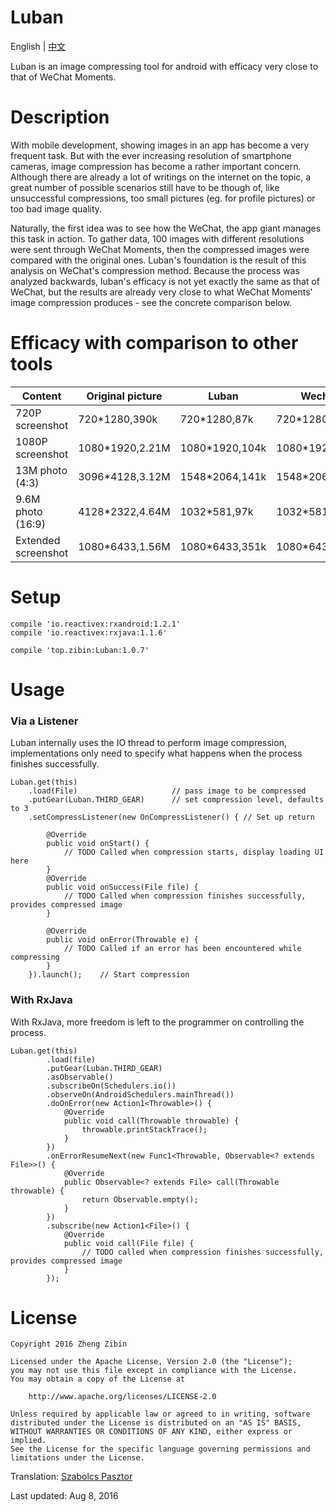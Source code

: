 # Luban
English | [中文](/README.md)
<p>
Luban is an image compressing tool for android with efficacy very close to that of WeChat Moments.
</p>

# Description
With mobile development, showing images in an app has become a very frequent task.
But with the ever increasing resolution of smartphone cameras, image compression has become a rather important concern.
Although there are already a lot of writings on the internet on the topic, a great number of possible scenarios still have to be though of, like unsuccessful compressions, too small pictures (eg. for profile pictures) or too bad image quality.

Naturally, the first idea was to see how the WeChat, the app giant manages this task in action. To gather data, 100 images with different resolutions were sent through WeChat Moments, then the compressed images were compared with the original ones. Luban's foundation is the result of this analysis on WeChat's compression method.
Because the process was analyzed backwards, luban's efficacy is not yet exactly the same as that of WeChat, but the results are already very close to what WeChat Moments' image compression produces - see the concrete comparison below.

# Efficacy with comparison to other tools

Content | Original picture | Luban | Wechat
---|---|---|---
720P screenshot |720*1280,390k|720*1280,87k|720*1280,56k
1080P screenshot|1080*1920,2.21M|1080*1920,104k|1080*1920,112k
13M photo (4:3)|3096*4128,3.12M|1548*2064,141k|1548*2064,147k
9.6M photo (16:9)|4128*2322,4.64M|1032*581,97k|1032*581,74k
Extended screenshot|1080*6433,1.56M|1080*6433,351k|1080*6433,482k

# Setup
    compile 'io.reactivex:rxandroid:1.2.1'
    compile 'io.reactivex:rxjava:1.1.6'
    
    compile 'top.zibin:Luban:1.0.7'
    
# Usage
### Via a Listener
Luban internally uses the IO thread to perform image compression, implementations only need to specify what happens when the process finishes successfully.
    
    Luban.get(this)
        .load(File)                     // pass image to be compressed
        .putGear(Luban.THIRD_GEAR)      // set compression level, defaults to 3
        .setCompressListener(new OnCompressListener() { // Set up return
        
            @Override
            public void onStart() {
                // TODO Called when compression starts, display loading UI here
            }
            @Override
            public void onSuccess(File file) {
                // TODO Called when compression finishes successfully, provides compressed image
            }
            
            @Override
            public void onError(Throwable e) {
                // TODO Called if an error has been encountered while compressing
            }
        }).launch();    // Start compression
        
### With RxJava
With RxJava, more freedom is left to the programmer on controlling the process. 
    
    Luban.get(this)
            .load(file)
            .putGear(Luban.THIRD_GEAR)
            .asObservable()
            .subscribeOn(Schedulers.io())
            .observeOn(AndroidSchedulers.mainThread())
            .doOnError(new Action1<Throwable>() {
                @Override
                public void call(Throwable throwable) {
                    throwable.printStackTrace();
                }
            })
            .onErrorResumeNext(new Func1<Throwable, Observable<? extends File>>() {
                @Override
                public Observable<? extends File> call(Throwable throwable) {
                    return Observable.empty();
                }
            })
            .subscribe(new Action1<File>() {
                @Override
                public void call(File file) {
                    // TODO called when compression finishes successfully, provides compressed image
                }
            });

# License

    Copyright 2016 Zheng Zibin
    
    Licensed under the Apache License, Version 2.0 (the "License");
    you may not use this file except in compliance with the License.
    You may obtain a copy of the License at
    
        http://www.apache.org/licenses/LICENSE-2.0
    
    Unless required by applicable law or agreed to in writing, software
    distributed under the License is distributed on an "AS IS" BASIS,
    WITHOUT WARRANTIES OR CONDITIONS OF ANY KIND, either express or implied.
    See the License for the specific language governing permissions and
    limitations under the License.


Translation: [Szabolcs Pasztor](https://github.com/spqpad)
<p>Last updated: Aug 8, 2016</p>
